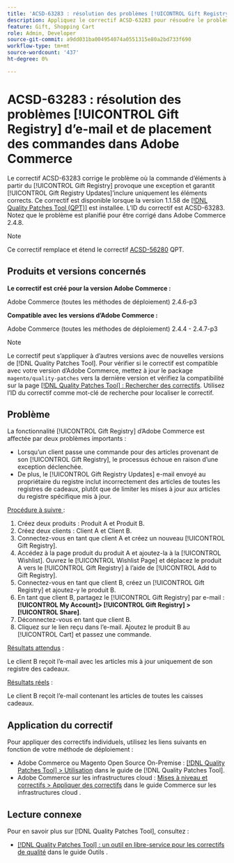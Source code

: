 ```yaml
---
title: 'ACSD-63283 : résolution des problèmes [!UICONTROL Gift Registry] d’e-mail et de placement des commandes dans Adobe Commerce'
description: Appliquez le correctif ACSD-63283 pour résoudre le problème d’Adobe Commerce où la commande d’éléments à partir de l’[!UICONTROL Gift Registry] provoque une exception et garantit [!UICONTROL Gift Registry Updates]’inclure uniquement les éléments corrects.
feature: Gift, Shopping Cart
role: Admin, Developer
source-git-commit: a9dd031ba004954074a0551315e80a2bd733f690
workflow-type: tm+mt
source-wordcount: '437'
ht-degree: 0%

---
```


# ACSD-63283 : résolution des problèmes [!UICONTROL Gift Registry] d’e-mail et de placement des commandes dans Adobe Commerce

Le correctif ACSD-63283 corrige le problème où la commande d’éléments à partir du [!UICONTROL Gift Registry] provoque une exception et garantit [!UICONTROL Gift Registry Updates]’inclure uniquement les éléments corrects. Ce correctif est disponible lorsque la version 1.1.58 de [[!DNL Quality Patches Tool (QPT)]](/help/tools/quality-patches-tool/quality-patches-tool-to-self-serve-quality-patches.md) est installée. L’ID du correctif est ACSD-63283. Notez que le problème est planifié pour être corrigé dans Adobe Commerce 2.4.8.

>[!NOTE]
>Ce correctif remplace et étend le correctif [ACSD-56280](https://experienceleague.adobe.com/en/docs/commerce-operations/tools/quality-patches-tool/patches-available-in-qpt/v1-1-44/acsd-56280-gift-registry-purchases-are-not-completed) QPT.

## Produits et versions concernés

**Le correctif est créé pour la version Adobe Commerce :**

Adobe Commerce (toutes les méthodes de déploiement) 2.4.6-p3

**Compatible avec les versions d’Adobe Commerce :**

Adobe Commerce (toutes les méthodes de déploiement) 2.4.4 - 2.4.7-p3

>[!NOTE]
>
>Le correctif peut s’appliquer à d’autres versions avec de nouvelles versions de [!DNL Quality Patches Tool]. Pour vérifier si le correctif est compatible avec votre version d’Adobe Commerce, mettez à jour le package `magento/quality-patches` vers la dernière version et vérifiez la compatibilité sur la page [[!DNL Quality Patches Tool] : Rechercher des correctifs](https://experienceleague.adobe.com/tools/commerce-quality-patches/index.html). Utilisez l’ID du correctif comme mot-clé de recherche pour localiser le correctif.

## Problème

La fonctionnalité [!UICONTROL Gift Registry] d’Adobe Commerce est affectée par deux problèmes importants :

* Lorsqu’un client passe une commande pour des articles provenant de son [!UICONTROL Gift Registry], le processus échoue en raison d’une exception déclenchée.
* De plus, le [!UICONTROL Gift Registry Updates] e-mail envoyé au propriétaire du registre inclut incorrectement des articles de toutes les registres de cadeaux, plutôt que de limiter les mises à jour aux articles du registre spécifique mis à jour.

<u>Procédure à suivre </u> :

1. Créez deux produits : Produit A et Produit B.
1. Créez deux clients : Client A et Client B.
1. Connectez-vous en tant que client A et créez un nouveau [!UICONTROL Gift Registry].
1. Accédez à la page produit du produit A et ajoutez-la à la [!UICONTROL Wishlist]. Ouvrez le [!UICONTROL Wishlist Page] et déplacez le produit A vers le [!UICONTROL Gift Registry] à l’aide de [!UICONTROL Add to Gift Registry].
1. Connectez-vous en tant que client B, créez un [!UICONTROL Gift Registry] et ajoutez-y le produit B.
1. En tant que client B, partagez le [!UICONTROL Gift Registry] par e-mail : **[!UICONTROL My Account]> [!UICONTROL Gift Registry] >[!UICONTROL Share]**.
1. Déconnectez-vous en tant que client B.
1. Cliquez sur le lien reçu dans l’e-mail. Ajoutez le produit B au [!UICONTROL Cart] et passez une commande.

<u>Résultats attendus</u> :

Le client B reçoit l’e-mail avec les articles mis à jour uniquement de son registre des cadeaux.

<u>Résultats réels</u> :

Le client B reçoit l’e-mail contenant les articles de toutes les caisses cadeaux.

## Application du correctif

Pour appliquer des correctifs individuels, utilisez les liens suivants en fonction de votre méthode de déploiement :

* Adobe Commerce ou Magento Open Source On-Premise : [[!DNL Quality Patches Tool] > Utilisation](/help/tools/quality-patches-tool/usage.md) dans le guide de [!DNL Quality Patches Tool].
* Adobe Commerce sur les infrastructures cloud : [Mises à niveau et correctifs > Appliquer des correctifs](https://experienceleague.adobe.com/docs/commerce-cloud-service/user-guide/develop/upgrade/apply-patches.html) dans le guide Commerce sur les infrastructures cloud .


## Lecture connexe

Pour en savoir plus sur [!DNL Quality Patches Tool], consultez :

* [[!DNL Quality Patches Tool] : un outil en libre-service pour les correctifs de qualité](/help/tools/quality-patches-tool/quality-patches-tool-to-self-serve-quality-patches.md) dans le guide Outils .
